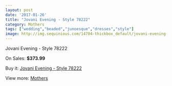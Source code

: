 ```yaml
---
layout: post
date: '2017-01-26'
title: "Jovani Evening - Style 78222"
category: Mothers
tags: ["wedding","beaded","junoesque","dresses","style"]
image: http://img.sequinious.com/14704-thickbox_default/jovani-evening-style-78222.jpg
---
```

Jovani Evening - Style 78222

On Sales: **$373.99**
<a href="https://www.sequinious.com/mothers/6945-jovani-evening-style-78222.html"><amp-img layout="responsive" width="600" height="600" src="//img.sequinious.com/14704-thickbox_default/jovani-evening-style-78222.jpg" alt="Jovani Evening - Style 78222 0" /></a>
<a href="https://www.sequinious.com/mothers/6945-jovani-evening-style-78222.html"><amp-img layout="responsive" width="600" height="600" src="//img.sequinious.com/14705-thickbox_default/jovani-evening-style-78222.jpg" alt="Jovani Evening - Style 78222 1" /></a>

Buy it: [Jovani Evening - Style 78222](https://www.sequinious.com/mothers/6945-jovani-evening-style-78222.html "Jovani Evening - Style 78222")

View more: [Mothers](https://www.sequinious.com/6-mothers "Mothers")